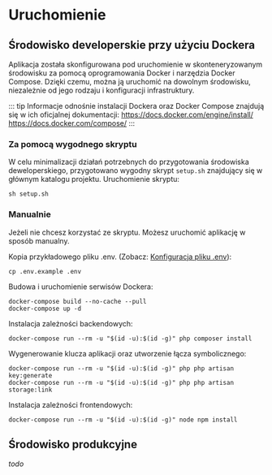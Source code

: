 # Uruchomienie

## Środowisko developerskie przy użyciu Dockera
Aplikacja została skonfigurowana pod uruchomienie w skonteneryzowanym środowisku za pomocą oprogramowania Docker i narzędzia Docker Compose. Dzięki czemu, można ją uruchomić na dowolnym środowisku, niezależnie od jego rodzaju i konfiguracji infrastruktury.

::: tip
Informacje odnośnie instalacji Dockera oraz Docker Compose znajdują się w ich oficjalnej dokumentacji:
https://docs.docker.com/engine/install/
https://docs.docker.com/compose/
:::
### Za pomocą wygodnego skryptu
W celu minimalizacji działań potrzebnych do przygotowania środowiska deweloperskiego, przygotowano wygodny skrypt `setup.sh` znajdujący się w głównym katalogu projektu. Uruchomienie skryptu:
```
sh setup.sh
```

### Manualnie
Jeżeli nie chcesz korzystać ze skryptu. Możesz uruchomić aplikację w sposób manualny.


Kopia przykładowego pliku .env. (Zobacz: [Konfiguracja pliku .env](konfiguracja-env)):
```
cp .env.example .env
```

Budowa i uruchomienie serwisów Dockera:
```
docker-compose build --no-cache --pull
docker-compose up -d
```

Instalacja zależności backendowych:
```
docker-compose run --rm -u "$(id -u):$(id -g)" php composer install
```

Wygenerowanie klucza aplikacji oraz utworzenie łącza symbolicznego:
```
docker-compose run --rm -u "$(id -u):$(id -g)" php php artisan key:generate
docker-compose run --rm -u "$(id -u):$(id -g)" php php artisan storage:link
```

Instalacja zależności frontendowych:
```
docker-compose run --rm -u "$(id -u):$(id -g)" node npm install
```

## Środowisko produkcyjne
*todo*